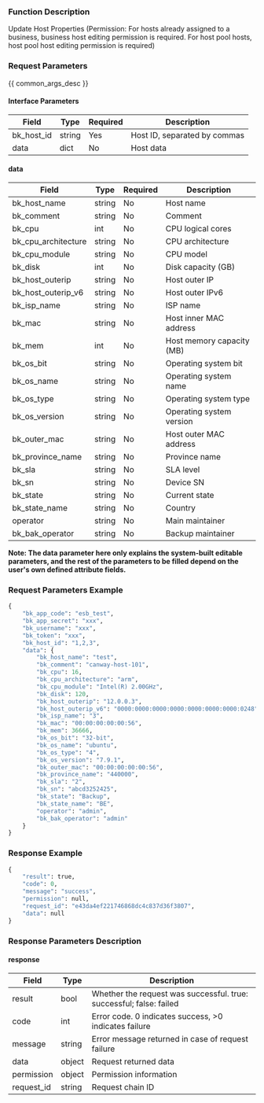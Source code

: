 ### Function Description

Update Host Properties (Permission: For hosts already assigned to a business, business host editing permission is required. For host pool hosts, host pool host editing permission is required)

### Request Parameters

{{ common_args_desc }}

#### Interface Parameters

| Field               | Type   | Required | Description                  |
| ------------------- | ------ | -------- | ---------------------------- |
| bk_host_id          | string | Yes      | Host ID, separated by commas |
| data                | dict   | No       | Host data                    |

#### data

| Field               | Type   | Required | Description               |
| ------------------- | ------ | -------- | ------------------------- |
| bk_host_name        | string | No       | Host name                 |
| bk_comment          | string | No       | Comment                   |
| bk_cpu              | int    | No       | CPU logical cores         |
| bk_cpu_architecture | string | No       | CPU architecture          |
| bk_cpu_module       | string | No       | CPU model                 |
| bk_disk             | int    | No       | Disk capacity (GB)        |
| bk_host_outerip     | string | No       | Host outer IP             |
| bk_host_outerip_v6  | string | No       | Host outer IPv6           |
| bk_isp_name         | string | No       | ISP name                  |
| bk_mac              | string | No       | Host inner MAC address    |
| bk_mem              | int    | No       | Host memory capacity (MB) |
| bk_os_bit           | string | No       | Operating system bit      |
| bk_os_name          | string | No       | Operating system name     |
| bk_os_type          | string | No       | Operating system type     |
| bk_os_version       | string | No       | Operating system version  |
| bk_outer_mac        | string | No       | Host outer MAC address    |
| bk_province_name    | string | No       | Province name             |
| bk_sla              | string | No       | SLA level                 |
| bk_sn               | string | No       | Device SN                 |
| bk_state            | string | No       | Current state             |
| bk_state_name       | string | No       | Country                   |
| operator            | string | No       | Main maintainer           |
| bk_bak_operator     | string | No       | Backup maintainer         |

**Note: The data parameter here only explains the system-built editable parameters, and the rest of the parameters to be filled depend on the user's own defined attribute fields.**

### Request Parameters Example

```python
{
    "bk_app_code": "esb_test",
    "bk_app_secret": "xxx",
    "bk_username": "xxx",
    "bk_token": "xxx",
    "bk_host_id": "1,2,3",
    "data": {
        "bk_host_name": "test",
        "bk_comment": "canway-host-101",
        "bk_cpu": 16,
        "bk_cpu_architecture": "arm",
        "bk_cpu_module": "Intel(R) 2.00GHz",
        "bk_disk": 120,
        "bk_host_outerip": "12.0.0.3",
        "bk_host_outerip_v6": "0000:0000:0000:0000:0000:0000:0000:0248",
        "bk_isp_name": "3",
        "bk_mac": "00:00:00:00:00:56",
        "bk_mem": 36666,
        "bk_os_bit": "32-bit",
        "bk_os_name": "ubuntu",
        "bk_os_type": "4",
        "bk_os_version": "7.9.1",
        "bk_outer_mac": "00:00:00:00:00:56",
        "bk_province_name": "440000",
        "bk_sla": "2",
        "bk_sn": "abcd3252425",
        "bk_state": "Backup",
        "bk_state_name": "BE",
        "operator": "admin",
        "bk_bak_operator": "admin"
    }
}
```

### Response Example

```python
{
    "result": true,
    "code": 0,
    "message": "success",
    "permission": null,
    "request_id": "e43da4ef221746868dc4c837d36f3807",
    "data": null
}
```

### Response Parameters Description

#### response

| Field       | Type   | Description                                                  |
| ---------- | ------ | ------------------------------------------------------------ |
| result     | bool   | Whether the request was successful. true: successful; false: failed |
| code       | int    | Error code. 0 indicates success, >0 indicates failure        |
| message    | string | Error message returned in case of request failure            |
| data       | object | Request returned data                                        |
| permission | object | Permission information                                       |
| request_id | string | Request chain ID                                             |